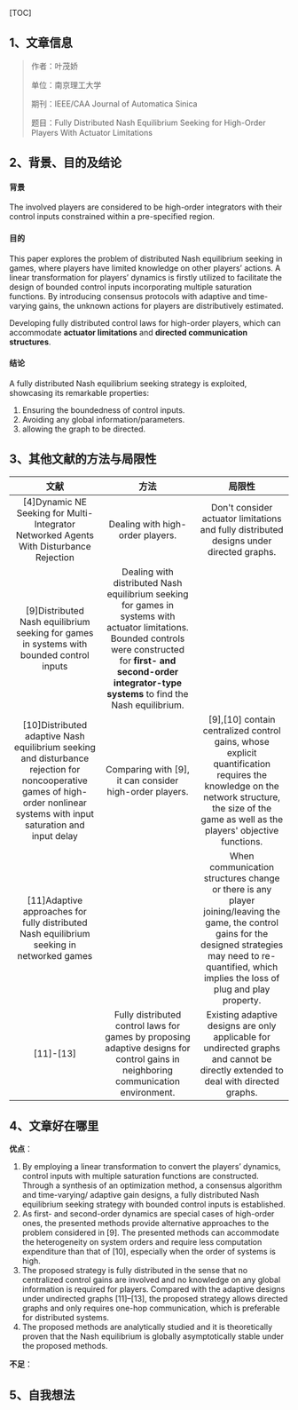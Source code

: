 [TOC]

## 1、文章信息
> 作者：叶茂娇
>
> 单位：南京理工大学
>
> 期刊：IEEE/CAA Journal of Automatica Sinica
>
> 题目：Fully Distributed Nash Equilibrium Seeking for High-Order Players With Actuator Limitations

## 2、背景、目的及结论

#### 背景

The involved players are considered to be high-order integrators with their control inputs constrained within a pre-specified region.

#### 目的

This paper explores the problem of distributed Nash equilibrium seeking in games, where players have limited knowledge on other players’ actions. A linear transformation for players’ dynamics is firstly utilized to facilitate the design of bounded control inputs incorporating multiple saturation functions. By introducing consensus protocols with adaptive and time-varying gains, the unknown actions for players are distributively estimated.

Developing fully distributed control laws for high-order players, which can accommodate **actuator limitations** and **directed communication structures**.

#### 结论

A fully distributed Nash equilibrium seeking strategy is exploited, showcasing its remarkable properties:

1. Ensuring the boundedness of control inputs.
2. Avoiding any global information/parameters.
3. allowing the graph to be directed.

## 3、其他文献的方法与局限性

|                             文献                             |                             方法                             |                            局限性                            |
| :----------------------------------------------------------: | :----------------------------------------------------------: | :----------------------------------------------------------: |
| [4]Dynamic NE Seeking for Multi-Integrator Networked Agents With Disturbance Rejection |               Dealing with high-order players.               | Don't consider actuator limitations and fully distributed designs under directed graphs. |
| [9]Distributed Nash equilibrium seeking for games in systems with bounded control inputs | Dealing with distributed Nash equilibrium seeking for games in systems with actuator limitations. Bounded controls were constructed for **first- and second-order integrator-type systems** to find the Nash equilibrium. |                                                              |
| [10]Distributed adaptive Nash equilibrium seeking and disturbance rejection for noncooperative games of high-order nonlinear systems with input saturation and input delay |   Comparing with [9], it can consider high-order players.    | [9],[10] contain centralized control gains, whose explicit quantification requires the knowledge on the network structure, the size of the game as well as the players' objective functions. |
| [11]Adaptive approaches for fully distributed Nash equilibrium seeking in networked games |                                                              | When communication structures change or there is any player joining/leaving the game, the control gains for the designed strategies may need to re-quantified, which implies the loss of plug and play property. |
|                          [11]-[13]                           | Fully distributed control laws for games by proposing adaptive designs for control gains in neighboring communication environment. | Existing adaptive designs are only applicable for undirected graphs and cannot be directly extended to deal with directed graphs. |

## 4、文章好在哪里

**优点**：

1. By employing a linear transformation to convert the players’ dynamics, control inputs with multiple saturation functions are constructed. Through a synthesis of an optimization method, a consensus algorithm and time-varying/ adaptive gain designs, a fully distributed Nash equilibrium seeking strategy with bounded control inputs is established.
2. As first- and second-order dynamics are special cases of high-order ones, the presented methods provide alternative approaches to the problem considered in [9]. The presented methods can accommodate the heterogeneity on system orders and require less computation expenditure than that of [10], especially when the order of systems is high.
3. The proposed strategy is fully distributed in the sense that no centralized control gains are involved and no knowledge on any global information is required for players. Compared with the adaptive designs under undirected graphs [11]–[13], the proposed strategy allows directed graphs and only requires one-hop communication, which is preferable for distributed systems.
4. The proposed methods are analytically studied and it is theoretically proven that the Nash equilibrium is globally asymptotically stable under the proposed methods.

**不足**：



## 5、自我想法

